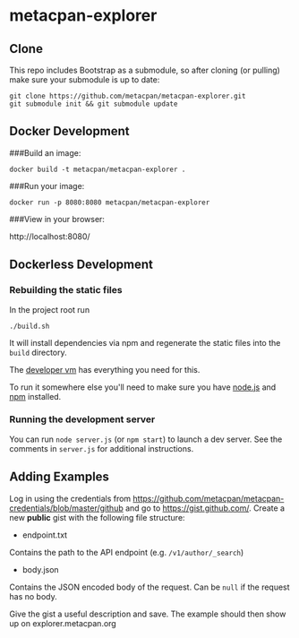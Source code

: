 # metacpan-explorer

## Clone

This repo includes Bootstrap as a submodule,
so after cloning (or pulling) make sure your submodule is up to date:

```
git clone https://github.com/metacpan/metacpan-explorer.git
git submodule init && git submodule update
```

## Docker Development

###Build an image:

`docker build -t metacpan/metacpan-explorer .`

###Run your image:

`docker run -p 8080:8080 metacpan/metacpan-explorer`

###View in your browser:

http://localhost:8080/


## Dockerless Development

### Rebuilding the static files

In the project root run

    ./build.sh

It will install dependencies via npm
and regenerate the static files into the `build` directory.

The [developer vm](https://github.com/metacpan/metacpan-developer)
has everything you need for this.

To run it somewhere else you'll need to make sure you have
[node.js](http://nodejs.org/) and [npm](http://npmjs.org/) installed.

### Running the development server

You can run `node server.js` (or `npm start`) to launch a dev server.
See the comments in `server.js` for additional instructions.

## Adding Examples

Log in using the credentials from https://github.com/metacpan/metacpan-credentials/blob/master/github and go to https://gist.github.com/.
Create a new **public** gist with the following file structure:

* endpoint.txt

Contains the path to the API endpoint (e.g. `/v1/author/_search`)

* body.json

Contains the JSON encoded body of the request. Can be `null` if the request has no body.

Give the gist a useful description and save. The example should then show up on explorer.metacpan.org

